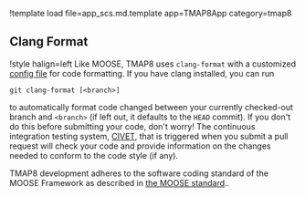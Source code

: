 !template load file=app_scs.md.template app=TMAP8App category=tmap8

## Clang Format

!style halign=left
Like MOOSE, TMAP8 uses `clang-format` with a customized
[config file](https://github.com/idaholab/tmap8/blob/devel/.clang-format)
for code formatting. If you have clang installed, you can run

```
git clang-format [<branch>]
```

to automatically format code changed between your currently checked-out branch
and `<branch>` (if left out, it defaults to the `HEAD` commit). If you don't do
this before submitting your code, don't worry! The continuous integration
testing system, [CIVET](https://civet.inl.gov), that is triggered when
you submit a pull request will check your code and provide information on the
changes needed to conform to the code style (if any).

TMAP8 development adheres to the software coding standard of the MOOSE Framework as described in [the MOOSE standard](sqa/framework_scs.md)..
